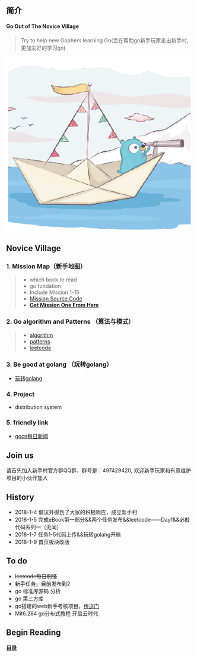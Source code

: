 简介
-------------------------------
#### Go Out of The Novice Village   

> Try to help new Gophers learning Go(旨在帮助go新手玩家走出新手村,更加友好的学习go)


![](GoOOTVN.png)

Novice Village
------------------------

### 1. Mission Map（新手地图）
> - which book to read 
> - go fundation
> - Include Mission 1-15
> - [Mission Source Code](https://github.com/xiaoheigou/GoOOTNV/tree/master/HaveToCode)
> - **[Get Mission One From Here](eBook/3.1.md)**

### 2. Go algorithm and Patterns （算法与模式）
> - [algorithm](https://github.com/0xAX/go-algorithms)
> - [patterns](https://github.com/tmrts/go-patterns)
> - [leetcode](https://github.com/aQuaYi/LeetCode-in-Go)

### 3. Be good at golang （玩转golang）
- [玩转golang](eBook/be-good-at-Go.md)

### 4. Project
- distribution system

### 5. friendly link 
- [gocn每日新闻](https://gocn.io/topic/%E6%AF%8F%E6%97%A5%E6%96%B0%E9%97%BB)


Join us
-------------------------------
请首先加入新手村官方群QQ群，群号是：497429420, 欢迎新手玩家和有意维护项目的小伙伴加入

History
-------------------------------
* 2018-1-4 倡议并得到了大家的积极响应，成立新手村
* 2018-1-5 完成eBook第一部分&&两个任务发布&&leetcode——Day1&&必敲代码系列一（无闻）
* 2018-1-7 任务1-5代码上传&&玩转golang开启
* 2018-1-9 首页板块改版


To do 
------------
* ~~leetcode每日刷怪~~
* ~~新手任务，目前发布到2~~
* go 标准库源码 分析
* go 第三方库
* go搭建的web新手考核项目，[传送门](https://github.com/guoxiaopang/GoWeibo)
* Mit6.284 go分布式教程  开启云时代



## Begin Reading
**[目录](eBook/directory.md)** 

